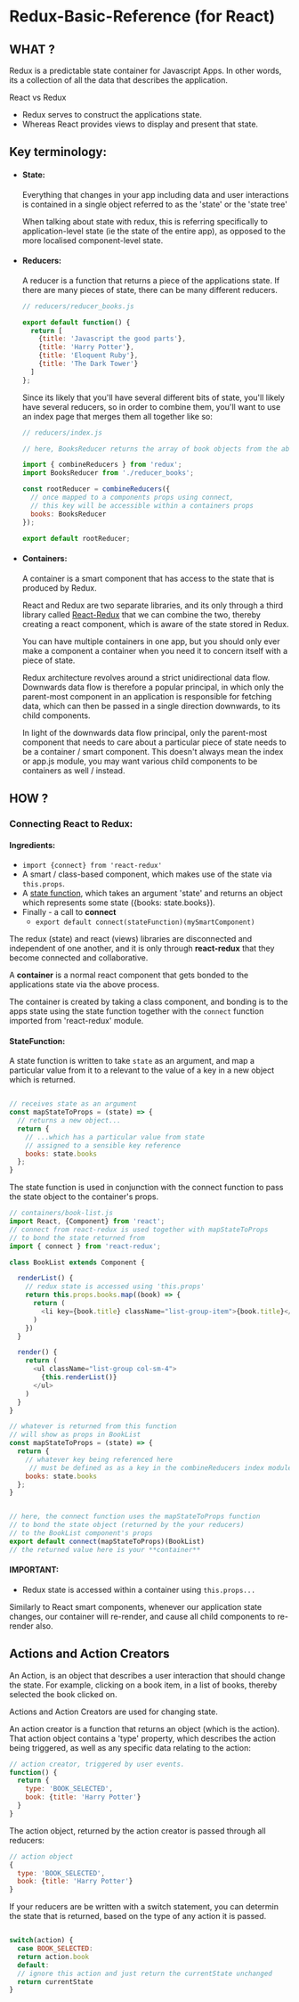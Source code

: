 # Redux-Basic-Reference (for React)

WHAT ?
---
Redux is a predictable state container for Javascript Apps. In other words, its a collection of all the data that describes the application.

React vs Redux

- Redux serves to construct the applications state.
- Whereas React provides views to display and present that state.


## Key terminology:
- #### State:

    Everything that changes in your app including data and user interactions is contained in a single object referred to as the 'state' or the 'state tree'

    When talking about state with redux, this is referring specifically to application-level state (ie the state of the entire app), as opposed to the more localised component-level state.

- #### Reducers:
    A reducer is a function that returns a piece of the applications state. If there are many pieces of state, there can be many different reducers.

    ```js
    // reducers/reducer_books.js

    export default function() {
      return [
        {title: 'Javascript the good parts'},
        {title: 'Harry Potter'},
        {title: 'Eloquent Ruby'},
        {title: 'The Dark Tower'}
      ]
    };

    ```
    Since its likely that you'll have several different bits of state, you'll likely have several reducers, so in order to combine them, you'll want to use an index page that merges them all together like so:

    ```js
    // reducers/index.js

    // here, BooksReducer returns the array of book objects from the above example.

    import { combineReducers } from 'redux';
    import BooksReducer from './reducer_books';

    const rootReducer = combineReducers({
      // once mapped to a components props using connect,
      // this key will be accessible within a containers props
      books: BooksReducer
    });

    export default rootReducer;
    ```


- #### Containers:
    A container is a smart component that has access to the state that is produced by Redux.

    React and Redux are two separate libraries, and its only through a third library called [React-Redux](https://github.com/reactjs/react-redux) that we can combine the two, thereby creating a react component, which is aware of the state stored in Redux.

    You can have multiple containers in one app, but you should only ever make a component a container when you need it to concern itself with a piece of state.

    Redux architecture revolves around a strict unidirectional data flow. Downwards data flow is therefore a popular principal, in which only the parent-most component in an application is responsible for fetching data, which can then be passed in a single direction downwards, to its child components.

    In light of the downwards data flow principal, only the parent-most component that needs to care about a particular piece of state needs to be a container / smart component. This doesn't always mean the index or app.js module, you may want various child components to be containers as well / instead.

HOW ?
---

### Connecting React to Redux:
#### Ingredients:
- ```import {connect} from 'react-redux'```
- A smart / class-based component, which makes use of the state via ```this.props```.
- A [state function](#statefunction), which takes an argument 'state' and returns an object which represents some state ({books: state.books}).
- Finally - a call to **connect**
  - ```export default connect(stateFunction)(mySmartComponent)```

The redux (state) and react (views) libraries are disconnected and independent of one another, and it is only through **react-redux** that they become connected and collaborative.

A **container** is a normal react component that gets bonded to the applications state via the above process.

The container is created by taking a class component, and bonding is to the apps state using the state function together with the ```connect``` function imported from 'react-redux' module.

#### StateFunction:
A state function is written to take ```state``` as an argument, and map a particular value from it to a relevant to the value of a key in a new object which is returned.
```js

// receives state as an argument
const mapStateToProps = (state) => {
  // returns a new object...
  return {
    // ...which has a particular value from state
    // assigned to a sensible key reference
    books: state.books
  };
}
```
The state function is used in conjunction with the connect function to pass the state object to the container's props.

```js
// containers/book-list.js
import React, {Component} from 'react';
// connect from react-redux is used together with mapStateToProps
// to bond the state returned from
import { connect } from 'react-redux';

class BookList extends Component {

  renderList() {
    // redux state is accessed using 'this.props'
    return this.props.books.map((book) => {
      return (
        <li key={book.title} className="list-group-item">{book.title}</li>
      )
    })
  }

  render() {
    return (
      <ul className="list-group col-sm-4">
        {this.renderList()}
      </ul>
    )
  }
}

// whatever is returned from this function
// will show as props in BookList
const mapStateToProps = (state) => {
  return {
    // whatever key being referenced here
     // must be defined as as a key in the combineReducers index module
    books: state.books
  };
}


// here, the connect function uses the mapStateToProps function
// to bond the state object (returned by the your reducers)
// to the BookList component's props
export default connect(mapStateToProps)(BookList)
// the returned value here is your **container**

```

#### IMPORTANT:

- Redux state is accessed within a container using ```this.props...```

Similarly to React smart components, whenever our application state changes, our container will re-render, and cause all child components to re-render also.

Actions and Action Creators
---

An Action, is an object that describes a user interaction that should change the state. For example, clicking on a book item, in a list of books, thereby selected the book clicked on.

Actions and Action Creators are used for changing state.

An action creator is a function that returns an object (which is the action). That action object contains a 'type' property, which describes the action being triggered, as well as any specific data relating to the action:

```js
// action creator, triggered by user events.
function() {
  return {
    type: 'BOOK_SELECTED',
    book: {title: 'Harry Potter'}
  }
}
```

The action object, returned by the action creator is passed through all reducers:

```js
// action object
{
  type: 'BOOK_SELECTED',
  book: {title: 'Harry Potter'}
}
```
If your reducers are be written with a switch statement, you can determin the state that is returned, based on the type of any action it is passed.

```js

switch(action) {
  case BOOK_SELECTED:
  return action.book
  default:
  // ignore this action and just return the currentState unchanged
  return currentState  
}

```
